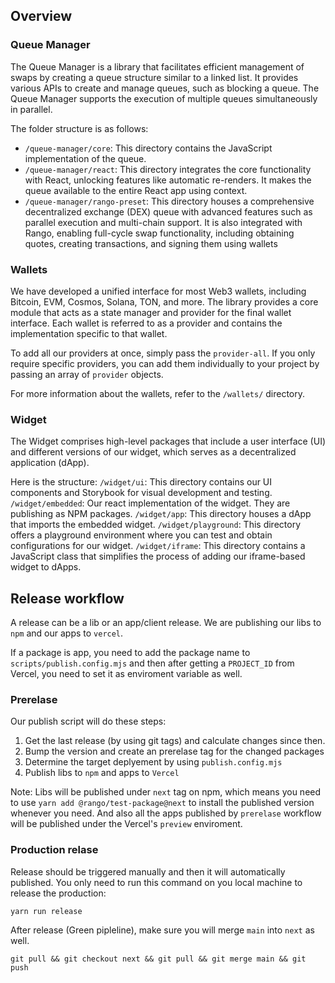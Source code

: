 ## Overview

### Queue Manager

The Queue Manager is a library that facilitates efficient management of swaps by creating a queue structure similar to a linked list. It provides various APIs to create and manage queues, such as blocking a queue. The Queue Manager supports the execution of multiple queues simultaneously in parallel.

The folder structure is as follows:

- `/queue-manager/core`: This directory contains the JavaScript implementation of the queue.
- `/queue-manager/react`: This directory integrates the core functionality with React, unlocking features like automatic re-renders. It makes the queue available to the entire React app using context.
- `/queue-manager/rango-preset`: This directory houses a comprehensive decentralized exchange (DEX) queue with advanced features such as parallel execution and multi-chain support. It is also integrated with Rango, enabling full-cycle swap functionality, including obtaining quotes, creating transactions, and signing them using wallets


### Wallets

We have developed a unified interface for most Web3 wallets, including Bitcoin, EVM, Cosmos, Solana, TON, and more. The library provides a core module that acts as a state manager and provider for the final wallet interface. Each wallet is referred to as a provider and contains the implementation specific to that wallet.

To add all our providers at once, simply pass the `provider-all`. If you only require specific providers, you can add them individually to your project by passing an array of `provider` objects.

For more information about the wallets, refer to the `/wallets/` directory.


### Widget

The Widget comprises high-level packages that include a user interface (UI) and different versions of our widget, which serves as a decentralized application (dApp). 

Here is the structure:
`/widget/ui`: This directory contains our UI components and Storybook for visual development and testing.
`/widget/embedded`: Our react implementation of the widget. They are publishing as NPM packages.
`/widget/app`: This directory houses a dApp that imports the embedded widget.
`/widget/playground`: This directory offers a playground environment where you can test and obtain configurations for our widget.
`/widget/iframe`: This directory contains a JavaScript class that simplifies the process of adding our iframe-based widget to dApps.

## Release workflow

A release can be a lib or an app/client release. We are publishing our libs to `npm` and our apps to `vercel`.

If a package is app, you need to add the package name to `scripts/publish.config.mjs` and then after getting a `PROJECT_ID` from Vercel, you need to set it as enviroment variable as well.

### Prerelase

Our publish script will do these steps:

1. Get the last release (by using git tags) and calculate changes since then.
2. Bump the version and create an prerelase tag for the changed packages
3. Determine the target deplyement by using `publish.config.mjs`
4. Publish libs to `npm` and apps to `Vercel`

Note:
Libs will be published under `next` tag on npm, which means you need to use `yarn add @rango/test-package@next` to install the published version whenever you need.
And also all the apps published by `prerelase` workflow will be published under the Vercel's `preview` enviroment. 

### Production relase

Release should be triggered manually and then it will automatically published. You only need to run this command on you local machine to release the production:

`yarn run release`

After release (Green pipleline), make sure you will merge `main` into `next` as well. 

`git pull && git checkout next && git pull && git merge main && git push`